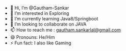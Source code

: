 - 👋 Hi, I’m @Gautham-Sankar
- 👀 I’m interested in Exploring
- 🌱 I’m currently learning Java8/Springboot
- 💞️ I’m looking to collaborate on JAVA
- 📫 How to reach me : gautham.sankarlal@gmail.com
- 😄 Pronouns: He/Him
- ⚡ Fun fact: I also like Gaming

<!---
Gautham-Sankar/Gautham-Sankar is a ✨ special ✨ repository because its `README.md` (this file) appears on your GitHub profile.
You can click the Preview link to take a look at your changes.
--->
